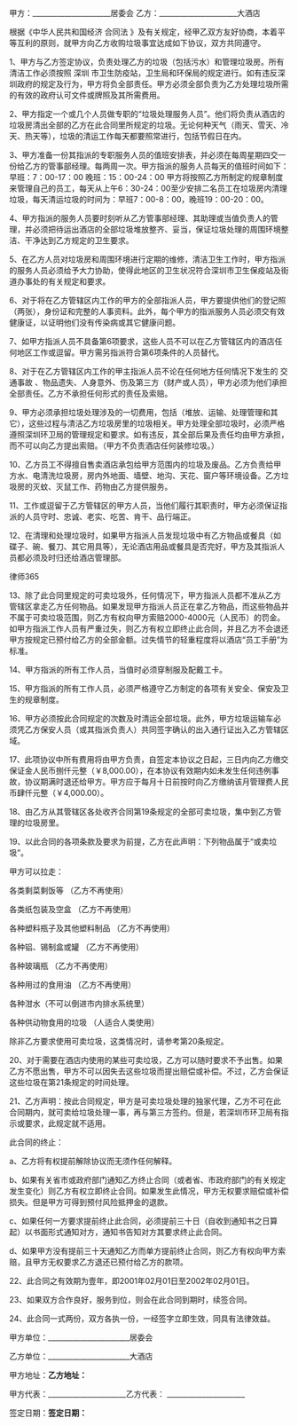 
 甲方：______________________居委会
 乙方：______________________大酒店
 
 
 根据《中华人民共和国经济
合同法
》及有关规定，经甲乙双方友好协商，本着平等互利的原则，就甲方向乙方收购垃圾事宜达成如下协议，双方共同遵守。
 
 
 1、甲方与乙方签定协议，负责处理乙方的垃圾（包括污水）和管理垃圾房。所有清洁工作必须按照
深圳
市卫生防疫站，卫生局和环保局的规定进行。如有违反深圳政府的规定及行为，甲方将负全部责任。甲方必须全部负责为乙方处理垃圾所需的有效的政府认可文件或牌照及其所需费用。
 
 
 2、甲方指定一个或几个人员做专职的“垃圾处理服务人员”。他们将负责从酒店的垃圾房清出全部的乙方在此合同里所规定的垃圾。无论何种天气（雨天、雪天、冷天、热天等），垃圾的清运工作每天都要照常进行，包括节假日在内。
 
 
 3、甲方准备一份其指派的专职服务人员的值班安排表，并必须在每周星期四交一份给乙方的管事部经理。每两周一次。甲方指派的服务人员每天的值班时间如下：
 早班：7：00-17：00
 晚班：15：00-24：00
 甲方将按照乙方所制定的规章制度来管理自己的员工，每天从上午6：30-24：00至少安排二名员工在垃圾房内清理垃圾，每天清运垃圾的时间为：早班7：00-8：00，晚班19：00-20：00。
 
 
 4、甲方指派的服务人员要时刻听从乙方管事部经理、其助理或当值负责人的管理，并必须把待运出酒店的全部垃圾堆放整齐、妥当，保证垃圾处理的周围环境整洁、干净达到乙方规定的卫生要求。
 
 
 5、在乙方人员对垃圾房和周围环境进行定期的维修，清洁卫生工作时，甲方指派的服务人员必须给予大力协助，使得此地区的卫生状况符合深圳市卫生保疫站及街道办事处的有关规定和要求。
 
 
 6、对于将在乙方管辖区内工作的甲方的全部指派人员，甲方要提供他们的登记照（两张），身份证和完整的人事资料。此外，每个甲方的指派服务人员必须交有效健康证，以证明他们没有传染病或其它健康问题。
 
 
 7、如甲方指派人员不具备第6项要求，这些人员不可以在乙方管辖区内的酒店任何地区工作或逗留。甲方需另指派符合第6项条件的人员替代。
 
 
 8、对于在乙方管辖区内工作的甲主指派人员不论在任何地方任何情况下发生的
交通事故
、物品遗失、人身意外、伤及第三方（财产或人员），甲方必须为他们承担全部责任。乙方不承担任何形式的责任及索赔。
 
 
 9、甲方必须承担垃圾处理涉及的一切费用，包括（堆放、运输、处理管理和其它），这些过程与清洁乙方垃圾房里的垃圾相关。甲方处理全部垃圾时，必须严格遵照深圳环卫局的管理规定和要求。如有违反，其全部后果及责任均由甲方承担，而不可以向乙方提出索赔。（甲方不负责酒店任何装修垃圾。）
 
 
 10、乙方员工不得擅自售卖酒店承包给甲方范围内的垃圾及废品。乙方负责给甲方水、电清洗垃圾房，房内外地面、墙壁、地沟、天花、窗户等环境设备。乙方垃圾房的灭蚊、灭鼠工作、药物由乙方提供服务。
 
 
 11、工作或逗留于乙方管辖区的甲方人员，当他们履行其职责时，甲方必须保证指派的人员守时、忠诚、老实、吃苦、肯干、品行端正。
 
 
 12、在清理和处理垃圾时，如果甲方指派人员发现垃圾中有乙方物品或餐具（如碟子、碗、餐刀、其它用具等），无论酒店用品或餐具是否完好，甲方及其指派人员都必须及时归还给酒店管理部。
 
 




 
律师365






 13、除了此合同里规定的可卖垃圾外，任何情况下，甲方指派人员都不准从乙方管辖区拿走乙方任何物品。如果发现甲方指派人员正在拿乙方物品，而这些物品并不属于可卖垃圾范围，则乙方有权向甲方索赔2000-4000元（人民币）的罚金。如甲方指派工作人员有严重过失，则乙方有权立即终止此合同，并且乙方不会退还甲方按规定已预付给乙方的全部金额。过失情节的轻重程度将以酒店“员工手册”为标准。

 

 

 14、甲方指派的所有工作人员，当值时必须穿制服及配戴工卡。

 

 

 15、甲方指派的所有工作人员，必须严格遵守乙方制定的各项有关安全、保安及卫生的规章制度。

 

 

 16、甲方必须按此合同规定的次数及时清运全部垃圾。此外，甲方垃圾运输车必须凭乙方保安人员（或其指派负责人）共同签字确认的出入通行证出入乙方管辖区域。

 

 

 17、此项协议中所有费用将由甲方负责，自签定本协议之日起，三日内向乙方缴交保证金人民币捌仟元整（￥8,000.00），在本协议有效期内如未发生任何违例事故，协议期满时退还给甲方。甲方应于每月十日前按时向乙方缴纳该月管理费人民币肆仟元整（￥4,000.00）。

 

 

 18、由乙方从其管辖区各处收齐合同第19条规定的全部可卖垃圾，集中到乙方管理的垃圾房里。

 

 

 19、以此合同的各项条款及要求为前提，乙方在此声明：下列物品属于“或卖垃圾”。

 

 甲方可以拉走：

 各类剩菜剩饭等 （乙方不再使用）

 各类纸包装及空盒 （乙方不再使用）

 各种塑料瓶子及其他塑料制品 （乙方不再使用）

 各种铝、锡制盒或罐 （乙方不再使用）

 各种玻璃瓶 （乙方不再使用）

 各种用过的食用油 （乙方不再使用）

 各种泔水（不可以倒进市内排水系统里）

 各种供动物食用的垃圾 （人适合人类使用）

 除非乙方要求使用可卖垃圾，这类情况时，请参考第20条规定。

 

 

 20、对于需要在酒店内使用的某些可卖垃圾，乙方可以随时要求不予出售。如果乙方不愿出售，甲方不可以因失去这些垃圾而提出赔偿或补偿。不过，乙方会保证这些垃圾在第21条规定的时间处理。

 

 

 21、乙方声明：按此合同规定，甲方是可卖垃圾处理的独家代理，乙方不可在此合同期内，就可卖给垃圾处理一事，再与第三方签约。但是，若深圳市环卫局有指示或要求，此规定就不适用。

 此合同的终止：

 

 a、乙方将有权提前解除协议而无须作任何解释。

 

 b、如果有关省市或政府部门通知乙方终止合同（或者省、市政府部门的有关规定发生变化）则乙方有权立即终止合同。如果发生此情况，甲方无权要求赔偿或补偿损失。但是甲方可得到预付风险抵押金的退款。

 

 c、如果任何一方要求提前终止此合同，必须提前三十日（自收到通知书之日算起）以书面形式通知对方，通知书告知对方其要求终止此合同。

 

 d、如果甲方没有提前三十天通知乙方而单方提前终止合同，则乙方有权向甲方索赔，且甲方无权要求乙方退还已预付给乙方的款项。

 

 

 22、此合同之有效期为壹年，即2001年02月01日至2002年02月01日。

 

 

 23、如果双方合作良好，服务到位，则会在此合同到期时，续签合同。

 

 

 24、此合同一式两份，双方各执一份，一经签字立即生效，同具有法律效益。

 

 

 

 甲方单位：_______________________居委会

 乙方单位：_______________________大酒店

 

 甲方地址：______________________乙方地址：______________________

 

 甲方代表：______________________乙方代表： ______________________

 

 签定日期：______________________签定日期：______________________

 

 


 

 
 
 
 
 
  


  
 

  


  


  
 
 
 
 

